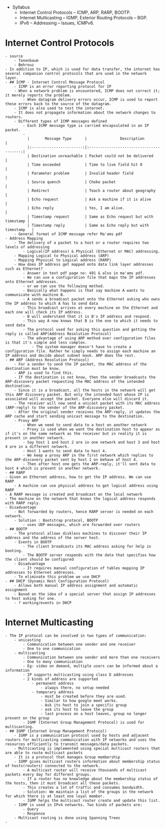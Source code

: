 - Syllabus
	- Internet Control Protocols – ICMP, ARP, RARP, BOOTP.
	- Internet Multicasting – IGMP, Exterior Routing Protocols – BGP.
	- IPv6 – Addressing – Issues, ICMPv6.
# Internet Control Protocols
	- source
		- Tanenbaum
		- Behrouz
	- In addition to IP, which is used for data transfer, the internet has several companion control protocols that are used in the network layer.
	- ## ICMP - Internet Control Message Protocol
		- ICMP is an error reporting protocol for IP
		- When a network problem is encountered, ICMP does not correct it; it merely reports the problem.
			- When datagram delivery errors occur, ICMP is used to report these errors back to the source of the datagram.
		- ICMP is also used to test the internet.
		- It does not propagate information about the network changes to routers.
		- Different types of ICMP messages defined
			- Each ICMP message type is carried encapsulated in an IP packet.
			-
			  |       Message Type      |               Description               |
			  |:-----------------------:|:---------------------------------------:|
			  | Destination unreachable | Packet could not be delivered           |
			  | Time exceeded           | Time to live field hit 0                |
			  | Parameter problem       | Invalid header field                    |
			  | Source quench           | Choke packet                            |
			  | Redirect                | Teach a router about geography          |
			  | Echo request            | Ask a machine if it is alive            |
			  | Echo reply              | Yes, I am alive.                        |
			  | Timestamp request       | Same as Echo request but with timestamp |
			  | Timestamp reply         | Same as Echo reply but with timestamp   |
		- General format of ICMP message refer Ma'ams pdf
	- Address Mapping
		- The delivery of a packet to a host or a router requires two levels of addressing
			- Logical(IP address) & Physical (Ethernet or MAC) addressing.
		- Mapping Logical to Physical address (ARP)
		- Mapping Physical to Logical address (RARP)
		- How does IP address get mapped onto data link layer addresses such as Ethernet?
			- Answer in text pdf page no: 491 & also in ma'ams pdf.
			- We can use a configuration file that maps the IP addresses onto Ethernet addresses.
			- or we can use the following method.
			- Basically what happens is that say machine A wants to communicate with machine B.
			- A sends a broadcast packet onto the Ethernet asking who owns the IP address to which A has to send data
			- This broadcast arrives at every machine on the Ethernet and each one will check its IP address.
			- B will understand that it is B's IP address and respond.
			- This way A now knows that B is the one to which it needs to send data
			- The protocol used for asking this question and getting the reply is called ARP(Address Resolution Protocol)
			- The advantage of using ARP method over configuration files is that it's simple and less complex.
				- The system manager doesn't have to create a configuration file. Rather he simply needs to assign each machine an IP address and decide about subnet mask. ARP does the rest.
	- ## ARP (Address Resolution Protocol)
		- For a sender to send the IP packet, the MAC address of the destination must be know.
		- ARP is used to find this.
		- If the destination is not know, then the sender broadcasts the ARP-discovery packet requesting the MAC address of the intended destination.
		- Since it is a broadcast, all the hosts in the network will get this ARP discovery packet. But only the intended host whose IP is associated will accept the packet. Everyone else will discard it.
		- The receiver will now send a unicast packet with its MAC address (ARP-reply) to the sender of the ARP-discovery packet.
		- After the original sender receives the ARP-reply, it updates the ARP cache and start sending unicast message to the destination.
		- Proxy ARP
			- When we need to send data to a host on another network
			- Proxy is used when we want the destination host to appear as if it's on the same network as the receiver but in reality it is present in another network.
			- Say host 1 and host 2 are in one network and host 3 and host 4 are in a different network.
			- Host 1 wants to send data to host 4.
			- We keep a proxy ARP in the first network which replies to the ARP-discovery packet sent by host 1 on behave of host 4.
			- Then after host one gets the ARP-reply, it'll sent data to host 4 which is present in another network.
	- ## RARP
	- Given an Ethernet address, how to get the IP address. We can use RARP
		- A machine can use physical address to get logical address using RARP
	- A RARP message is created and broadcast on the local network
	- The machine on the network that knows the logical address responds with RARP reply.
	- Disadvantage
		- Not forwarded by routers, hence RARP server is needed on each network.
		- Solution : Bootstrap protocol, BOOTP
			- uses UDP messages, which are forwarded over routers
	- ## BOOTP
		- The protocol allows diskless machines to discover their IP address and the address of the server host.
		- Events in BOOTP
			- The client broadcasts its MAC address asking for help in booting.
			- The BOOTP server responds with the data that specifies how the client should be configured
		- Disadvantage
			- It requires manual configuration of tables mapping IP addresses to Ethernet addresses.
		- To eliminate this problem we use DHCP
	- ## DHCP (Dynamic Host Configuration Protocol)
		- Allows both manual IP address assignment and automatic assignment
		- Based on the idea of a special server that assign IP addresses to host asking for one.
		- ? working/events in DHCP
# Internet Multicasting
	- The IP protocol can be involved in two types of communication:
		- unicasting
			- Communication between one sender and one receiver
			- One to one communication
		- multicasting
			- Communication between one sender and more than one receivers
			- One to many communication
			- Eg: video on demand, multiple users can be informed about a information
			- IP supports multicasting using class D addresses
			- 2 kinds of address are supported
				- permanent address
					- always there, no setup needed
				- temporary address
					- must be created before they are used.
					- Similar to how google meet works.
					- Ask its host to join a specific group
					- ask its host to leave the group
					- last process on a host leaves, group no longer present on the group
			- IGMP (Internet Group Management Protocol) is used for multicasting.
	- ## IGMP (Internet Group Management Protocol)
		- IGMP is a communication protocol used by hosts and adjacent routers for multicasting communication with IP networks and uses the resources efficiently to transmit messages/data packets.
		- Multicasting is implemented using special multicast routers that are able to route multicast packets
		- It is a protocol that manages Group membership
		- IGMP gives multicast routers information about membership status of hosts(routers) connected to the network.
			- A multicast router will receive thousands of multicast packets every day for different groups.
			- If a router has no knowledge about the membership status of the hosts, then it must broadcast all these packets.
			- This creates a lot of traffic and consumes bandwidth.
			- Solution: We maintain a list of the groups in the network for which there is at least one loyal member.
			- IGMP helps the multicast router create and update this list.
		- IGMP is used in IPv4 networks. Two kinds of packets are:
			- Query
			- Response
		- Multicast routing is done using Spanning Trees
	-